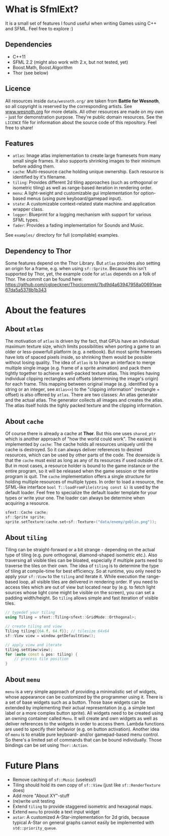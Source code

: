 # What is SfmlExt?
It is a small set of features I found useful when writing Games using C++ and SFML. Feel free to explore :)

## Dependencies
- C++11
- SFML 2.2 (might also work with 2.x, but not tested, yet)
- Boost.Math, Boost.Algorithm
- Thor (see below)

## Licence
All resources inside `data/wesnoth.org/` are taken from **Battle for Wesnoth**, so all copyright is reserved by the corresponding artists. See www.wesnoth.org for more details. All other resources are made on my own - just for demonstration purpose. They're public domain resources. See the `LICENCE` file for information about the source code of this repository. Feel free to share!

## Features
- `atlas`: Image atlas implementation to create large framesets from many small single frames. It also supports shrinking images to their minimum before adding them.
- `cache`: Multi-resource cache holding unique ownership. Each resource is identified by it's filename.
- `tiling`: Provides different 2d tiling approaches (such as orthogonal or isometric tiling) as well as range-based iteration in rendering order.
- `menu`: A light-weight and customizable gui implementation for option-based menus (using pure keyboard/gamepad input).
- `state`: A customizable context-related state machine and application wrapper class.
- `logger`: Blueprint for a logging mechanism with support for various SFML types.
- `fader`: Provides a fading implementation for Sounds and Music.

See `examples/` directory for full (compilable) examples.

## Dependency to Thor
Some features depend on the Thor Library. But `atlas` provides also setting an origin for a frame, e.g. when using `sf::Sprite`. Because this isn't supported by Thor, yet, the example code for `atlas` depends on a folk of Thor. The commit can be found here: https://github.com/cgloeckner/Thor/commit/7bd9d4a63947958a00691eae67da5a5378b1b343

# About the features

## About `atlas`
The motivation of `atlas` is driven by the fact, that GPUs have an individual maximum texture size, which limits possibilities when porting a game to an older or less-powerfull platform (e.g. a netbook). But most sprite framesets have lots of spaced pixels inside, so shrinking them would be possible without losing quality.
The idea of `atlas` is to have an interface to merge multiple single image (e.g. frame of a sprite animation) and pack them tightly together to achieve a well-packed texture atlas. This implies having individual clipping rectangles and offsets (determining the image's origin) for each frame. This mapping between original image (e.g. identified by a string or an integer, see `Atlas<>`) to the "clipping information" (rectangle + offset) is also offered by `atlas`.
There are two classes: An atlas generator and the actual atlas. The generator collects all images and creates the atlas. The atlas itself holds the tighly packed texture and the clipping information.

## About `cache`
Of course there is already a cache at **Thor**. But this one uses `shared_ptr` which is another approach of "how the world could work". The easiest is implemented by `cache`: The cache holds all resources uniquely until the cache is destroyed. So it can always deliver references to desired resources, which can be used by other parts of the code. The downside is that the `cache` must exist as long as any of its resources if used outside of it. But in most cases, a resource holder is bound to the game instance or the entire program, so it will be released when the game session or the entire program is quit.
The `cache` implementation offers a single structure for holding multiple resources of multiple types. In order to load a resource, the SFML-like interface `bool T::loadFromFile(string const &)` is used by the default loader. Feel free to specialize the default loader template for your types or write your one. The loader can always be determine when acquiring a resource.

```c++
sfext::Cache cache;
sf::Sprite sprite;
sprite.setTexture(cache.set<sf::Texture>("data/enemy/goblin.png"));
```

## About `tiling`
Tiling can be straight-forward or a bit strange - depending on the actual type of tiling (e.g. pure orthogonal, diamond-shaped isometric etc.). Also traversing all visible tiles can be bloated, especially if multiple parts need to traverse the tiles on their own. The idea of `tiling` is to determine the type of tiling at compile-time for best efficiency.
So at runtime, you only need to apply your `sf::View` to the `tiling` and iterate it. While execution the range-based loop, all visible tiles are delivered in rendering order. If you need to access tiles which are out of view but located near by (e.g. to fetch light sources whose light cone might be visible on the screen), you can set a padding width/height.
So `tiling` allows simple and fast iteration of visible tiles.

```c++
// typedef your tiling
using Tiling = sfext::Tiling<sfext::GridMode::Orthogonal>;

// create tiling and view
Tiling tiling{{64.f, 64.f}}; // tilesize 64x64
sf::View view = window.getDefaultView();

// apply view and iterate
tiling.setView(view);
for (auto const & pos: tiling) {
	// process tile position
}
```

## About `menu`
`menu` is a very simple approach of providing a minimalistic set of widgets, whose appearance can be customized by the programmer using it. There is a set of base widgets such as a button. Those base widgets can be extended by implementing their actual representation (e.g. a simple text label or a more complex button sprite). All widgets need to be created using an owning container called `Menu`. It will create and own widgets as well as deliver references to the widgets in order to access them. Lambda functions are used to specify their behavior (e.g. on button activation).
Another idea of `menu` is to enable pure keyboard- and/or gamepad-based menu control. So there's a limited set of commands that can be bound individually. Those bindings can be set using `Thor::Action`.

# Future Plans
- Remove caching of `sf::Music` (useless!)
- Tiling should hold its own copy of `sf::View` (just like `sf::RenderTexture` does)
- Add more "About XY"-stuff
- (re)write unit testing
- Extend `tiling` to provide staggered isometric and hexagonal maps.
- Extend `menu` to provide a text input widget
- `astar`: A customized A-Star-implementation for 2d grids, because typical A-Star on general graphs cannot easily be implemented with `std::priority_queue`.
